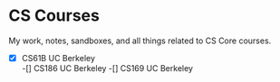 # CS Courses
 My work, notes, sandboxes, and all things related to CS Core courses. 

-[X] CS61B UC Berkeley  
-[] CS186 UC Berkeley 
-[] CS169 UC Berkeley